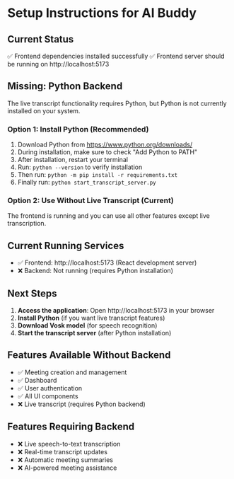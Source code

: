# Setup Instructions for AI Buddy

## Current Status
✅ Frontend dependencies installed successfully
✅ Frontend server should be running on http://localhost:5173

## Missing: Python Backend

The live transcript functionality requires Python, but Python is not currently installed on your system.

### Option 1: Install Python (Recommended)
1. Download Python from https://www.python.org/downloads/
2. During installation, make sure to check "Add Python to PATH"
3. After installation, restart your terminal
4. Run: `python --version` to verify installation
5. Then run: `python -m pip install -r requirements.txt`
6. Finally run: `python start_transcript_server.py`

### Option 2: Use Without Live Transcript (Current)
The frontend is running and you can use all other features except live transcription.

## Current Running Services
- ✅ Frontend: http://localhost:5173 (React development server)
- ❌ Backend: Not running (requires Python installation)

## Next Steps
1. **Access the application**: Open http://localhost:5173 in your browser
2. **Install Python** (if you want live transcript features)
3. **Download Vosk model** (for speech recognition)
4. **Start the transcript server** (after Python installation)

## Features Available Without Backend
- ✅ Meeting creation and management
- ✅ Dashboard
- ✅ User authentication
- ✅ All UI components
- ❌ Live transcript (requires Python backend)

## Features Requiring Backend
- ❌ Live speech-to-text transcription
- ❌ Real-time transcript updates
- ❌ Automatic meeting summaries
- ❌ AI-powered meeting assistance
